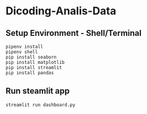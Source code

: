 # Dicoding-Analis-Data

## Setup Environment - Shell/Terminal
```
pipenv install
pipenv shell
pip install seaborn
pip install matplotlib
pip install streamlit
pip install pandas
```

## Run steamlit app
```
streamlit run dashboard.py
```
